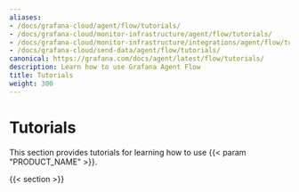 ```yaml
---
aliases:
- /docs/grafana-cloud/agent/flow/tutorials/
- /docs/grafana-cloud/monitor-infrastructure/agent/flow/tutorials/
- /docs/grafana-cloud/monitor-infrastructure/integrations/agent/flow/tutorials/
- /docs/grafana-cloud/send-data/agent/flow/tutorials/
canonical: https://grafana.com/docs/agent/latest/flow/tutorials/
description: Learn how to use Grafana Agent Flow
title: Tutorials
weight: 300
---
```


# Tutorials

This section provides tutorials for learning how to use {{< param "PRODUCT_NAME" >}}.

{{< section >}}

